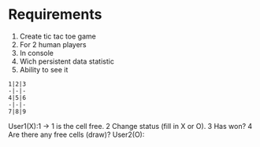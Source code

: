 # Requirements

1. Create tic tac toe game
2. For 2 human players
3. In console
4. Wich persistent data statistic
5. Ability to see it

```
1|2|3
-|-|-
4|5|6
-|-|-
7|8|9
```
User1(X):1 -> 1 is the cell free. 2 Change status (fill in X or O). 3 Has won? 4 Are there any free cells (draw)?
User2(O):
